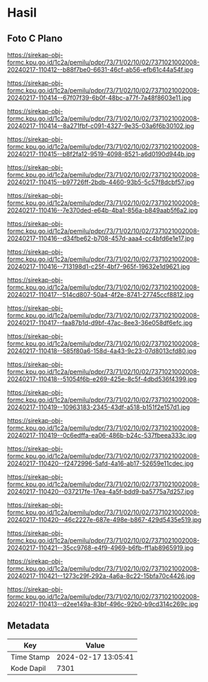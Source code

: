# Hasil

## Foto C Plano

https://sirekap-obj-formc.kpu.go.id/1c2a/pemilu/pdpr/73/71/02/10/02/7371021002008-20240217-110412--b88f7be0-6631-46cf-ab56-efb61c44a54f.jpg

https://sirekap-obj-formc.kpu.go.id/1c2a/pemilu/pdpr/73/71/02/10/02/7371021002008-20240217-110414--67f07f39-6b0f-48bc-a77f-7a48f8603e11.jpg

https://sirekap-obj-formc.kpu.go.id/1c2a/pemilu/pdpr/73/71/02/10/02/7371021002008-20240217-110414--8a271fbf-c091-4327-9e35-03a6f6b30102.jpg

https://sirekap-obj-formc.kpu.go.id/1c2a/pemilu/pdpr/73/71/02/10/02/7371021002008-20240217-110415--b8f2fa12-9519-4098-8521-a6d0190d944b.jpg

https://sirekap-obj-formc.kpu.go.id/1c2a/pemilu/pdpr/73/71/02/10/02/7371021002008-20240217-110415--b97726ff-2bdb-4460-93b5-5c57f8dcbf57.jpg

https://sirekap-obj-formc.kpu.go.id/1c2a/pemilu/pdpr/73/71/02/10/02/7371021002008-20240217-110416--7e370ded-e64b-4ba1-856a-b849aab5f6a2.jpg

https://sirekap-obj-formc.kpu.go.id/1c2a/pemilu/pdpr/73/71/02/10/02/7371021002008-20240217-110416--d34fbe62-b708-457d-aaa4-cc4bfd6e1e17.jpg

https://sirekap-obj-formc.kpu.go.id/1c2a/pemilu/pdpr/73/71/02/10/02/7371021002008-20240217-110416--713198d1-c25f-4bf7-965f-19632e1d9621.jpg

https://sirekap-obj-formc.kpu.go.id/1c2a/pemilu/pdpr/73/71/02/10/02/7371021002008-20240217-110417--514cd807-50a4-4f2e-8741-27745ccf8812.jpg

https://sirekap-obj-formc.kpu.go.id/1c2a/pemilu/pdpr/73/71/02/10/02/7371021002008-20240217-110417--faa87b1d-d9bf-47ac-8ee3-36e058df6efc.jpg

https://sirekap-obj-formc.kpu.go.id/1c2a/pemilu/pdpr/73/71/02/10/02/7371021002008-20240217-110418--585f80a6-158d-4a43-9c23-07d8013cfd80.jpg

https://sirekap-obj-formc.kpu.go.id/1c2a/pemilu/pdpr/73/71/02/10/02/7371021002008-20240217-110418--51054f6b-e269-425e-8c5f-4dbd536f4399.jpg

https://sirekap-obj-formc.kpu.go.id/1c2a/pemilu/pdpr/73/71/02/10/02/7371021002008-20240217-110419--10963183-2345-43df-a518-b151f2e157d1.jpg

https://sirekap-obj-formc.kpu.go.id/1c2a/pemilu/pdpr/73/71/02/10/02/7371021002008-20240217-110419--0c6edffa-ea06-486b-b24c-537fbeea333c.jpg

https://sirekap-obj-formc.kpu.go.id/1c2a/pemilu/pdpr/73/71/02/10/02/7371021002008-20240217-110420--f2472996-5afd-4a16-ab17-52659e11cdec.jpg

https://sirekap-obj-formc.kpu.go.id/1c2a/pemilu/pdpr/73/71/02/10/02/7371021002008-20240217-110420--037217fe-17ea-4a5f-bdd9-ba5775a7d257.jpg

https://sirekap-obj-formc.kpu.go.id/1c2a/pemilu/pdpr/73/71/02/10/02/7371021002008-20240217-110420--46c2227e-687e-498e-b867-429d5435e519.jpg

https://sirekap-obj-formc.kpu.go.id/1c2a/pemilu/pdpr/73/71/02/10/02/7371021002008-20240217-110421--35cc9768-e4f9-4969-b6fb-ff1ab8965919.jpg

https://sirekap-obj-formc.kpu.go.id/1c2a/pemilu/pdpr/73/71/02/10/02/7371021002008-20240217-110421--1273c29f-292a-4a6a-8c22-15bfa70c4426.jpg

https://sirekap-obj-formc.kpu.go.id/1c2a/pemilu/pdpr/73/71/02/10/02/7371021002008-20240217-110413--d2ee149a-83bf-496c-92b0-b9cd314c269c.jpg


## Metadata

| Key        | Value               |
| ---------- | ------------------- |
| Time Stamp | 2024-02-17 13:05:41 |
| Kode Dapil | 7301                |



